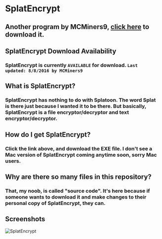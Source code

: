 # SplatEncrypt
## Another program by MCMiners9, [click here](https://github.com/MCMiners9/SplatEncrypt/releases) to download it.

## SplatEncrypt Download Availability
### SplatEncrypt is currently `AVAILABLE` for download. `Last updated: 8/8/2016 by MCMiners9`

## What is SplatEncrypt?
### SplatEncrypt has nothing to do with Splatoon. The word Splat is there just because I wanted it to be there. But basically, SplatEncrypt is a file encryptor/decryptor and text encryptor/decryptor.

## How do I get SplatEncrypt?
### Click the link above, and download the EXE file. I don't see a Mac version of SplatEncrypt coming anytime soon, sorry Mac users.

## Why are there so many files in this repository?
### That, my noob, is called "source code". It's here because if someone wants to download it and make changes to their personal copy of SplatEncrypt, they can.

## Screenshots
![SplatEncrypt](http://i.imgur.com/b1OoPD3.png)

